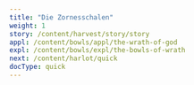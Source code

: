 ```yaml
---
title: "Die Zornesschalen"
weight: 1
story: /content/harvest/story/story
appl: /content/bowls/appl/the-wrath-of-god
expl: /content/bowls/expl/the-bowls-of-wrath
next: /content/harlot/quick
docType: quick
---
```

